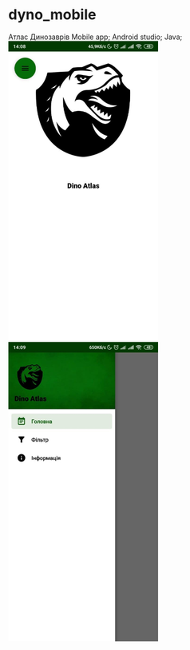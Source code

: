# dyno_mobile
Атлас Динозаврів
Mobile app; Android studio; Java;    
<img src="https://github.com/nprblm/dyno_mobile/blob/main/screanshots/info.jpg" height="600">
<img src="https://github.com/nprblm/dyno_mobile/blob/main/screanshots/menu.jpg" height="600">
